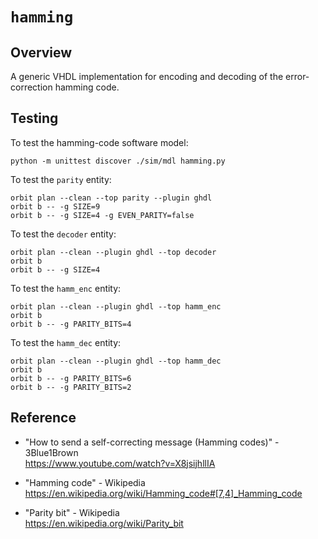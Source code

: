 # `hamming`

## Overview

A generic VHDL implementation for encoding and decoding of the error-correction hamming code.

## Testing

To test the hamming-code software model:
```
python -m unittest discover ./sim/mdl hamming.py
```

To test the `parity` entity:
```
orbit plan --clean --top parity --plugin ghdl
orbit b -- -g SIZE=9 
orbit b -- -g SIZE=4 -g EVEN_PARITY=false
```

To test the `decoder` entity:
```
orbit plan --clean --plugin ghdl --top decoder
orbit b
orbit b -- -g SIZE=4
```

To test the `hamm_enc` entity:
```
orbit plan --clean --plugin ghdl --top hamm_enc
orbit b
orbit b -- -g PARITY_BITS=4
```

To test the `hamm_dec` entity:
```
orbit plan --clean --plugin ghdl --top hamm_dec
orbit b
orbit b -- -g PARITY_BITS=6
orbit b -- -g PARITY_BITS=2
```

## Reference

- "How to send a self-correcting message (Hamming codes)" - 3Blue1Brown  
https://www.youtube.com/watch?v=X8jsijhllIA

- "Hamming code" - Wikipedia  
https://en.wikipedia.org/wiki/Hamming_code#[7,4]_Hamming_code

- "Parity bit" - Wikipedia  
https://en.wikipedia.org/wiki/Parity_bit